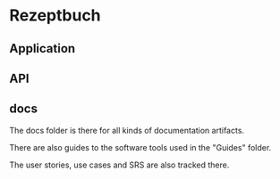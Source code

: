 # Rezeptbuch

## Application
[](https://github.com/GermanJesus-lul/RezeptbuchApplication)

## API
[](https://github.com/GermanJesus-lul/RezeptbuchAPI)

## docs
The docs folder is there for all kinds of documentation artifacts.

There are also guides to the software tools used in the "Guides" folder.

The user stories, use cases and SRS are also tracked there.
